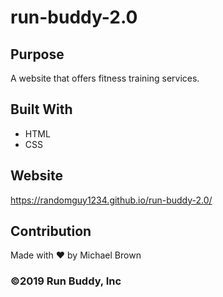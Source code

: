 # run-buddy-2.0

## Purpose
A website that offers fitness training services.

## Built With
* HTML
* CSS

## Website
https://randomguy1234.github.io/run-buddy-2.0/

## Contribution
Made with ❤️ by Michael Brown


### ©️2019 Run Buddy, Inc
